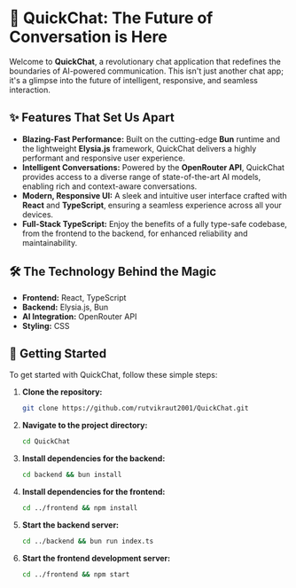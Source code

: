 # 🚀 QuickChat: The Future of Conversation is Here

Welcome to **QuickChat**, a revolutionary chat application that redefines the boundaries of AI-powered communication. This isn't just another chat app; it's a glimpse into the future of intelligent, responsive, and seamless interaction.

## ✨ Features That Set Us Apart

*   **Blazing-Fast Performance:** Built on the cutting-edge **Bun** runtime and the lightweight **Elysia.js** framework, QuickChat delivers a highly performant and responsive user experience.
*   **Intelligent Conversations:** Powered by the **OpenRouter API**, QuickChat provides access to a diverse range of state-of-the-art AI models, enabling rich and context-aware conversations.
*   **Modern, Responsive UI:** A sleek and intuitive user interface crafted with **React** and **TypeScript**, ensuring a seamless experience across all your devices.
*   **Full-Stack TypeScript:** Enjoy the benefits of a fully type-safe codebase, from the frontend to the backend, for enhanced reliability and maintainability.

## 🛠️ The Technology Behind the Magic

*   **Frontend:** React, TypeScript
*   **Backend:** Elysia.js, Bun
*   **AI Integration:** OpenRouter API
*   **Styling:** CSS

## 🚀 Getting Started

To get started with QuickChat, follow these simple steps:

1.  **Clone the repository:**
    ```bash
    git clone https://github.com/rutvikraut2001/QuickChat.git
    ```
2.  **Navigate to the project directory:**
    ```bash
    cd QuickChat
    ```
3.  **Install dependencies for the backend:**
    ```bash
    cd backend && bun install
    ```
4.  **Install dependencies for the frontend:**
    ```bash
    cd ../frontend && npm install
    ```
5.  **Start the backend server:**
    ```bash
    cd ../backend && bun run index.ts
    ```
6.  **Start the frontend development server:**
    ```bash
    cd ../frontend && npm start
    ```
